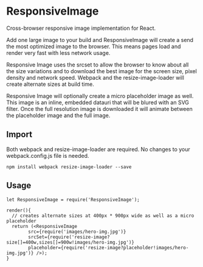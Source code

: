 # ResponsiveImage

Cross-browser responsive image implementation for React.

Add one large image to your build and ResponsiveImage will create a send the
most optimized image to the browser. This means pages load and render very fast
with less network usage.

Responsive Image uses the srcset to allow the browser to know about all the
size variations and to download the best image for the screen size,
pixel density and network speed. Webpack and the resize-image-loader will create
alternate sizes at build time.

Responsive Image will optionally create a micro placeholder image as well. This
image is an inline, embedded datauri that will be blured with an SVG filter.
Once the full resolution image is downloaded it will animate between the
placeholder image and the full image.

## Import

Both webpack and resize-image-loader are required. No changes to your
webpack.config.js file is needed.

```
npm install webpack resize-image-loader --save
```

## Usage

```
let ResponsiveImage = require('ResponsiveImage');

render(){
  // creates alternate sizes at 400px * 900px wide as well as a micro placeholder
  return (<ResponsiveImage
		src={require('images/hero-img.jpg')}
		srcSet={require('resize-image?size[]=400w,sizes[]=900w!images/hero-img.jpg')}
		placeholder={require('resize-image?placeholder!images/hero-img.jpg')} />);
}
```
